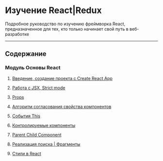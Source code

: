 # Изучение React|Redux
Подробное руководство по изучению фреймворка React, предназначенное для тех, кто только начинает свой путь в веб-разработке

---

##  Содержание
### Модуль Основы React
1) [Введение, создание проекта с Create React App](React/1_1_ВведениеCreateReactApp.md)

2) [Работа с JSX, Strict mode](React/1_2_JSX,StrictMode.md)

3) [Props](React/1_3_Props.md)

4) [Алгоритм согласования свойства компонентов](React/1_4_АлгоритмСогласованияСвойстваКомпонентов.md)

5) [События This](React/1_5_EventsThis.md) 

6)  [Контролируемые компоненты](React/1_6_ControlComponent.md)

7)  [Parent Child Component](React/1_7_ParentChildComponent.md)

8)  [Реализация поиска | Фрагменты](React/1_8_Fragment_Search.md)

9)  [Стили в React](React/1_9_React_Style.md)

